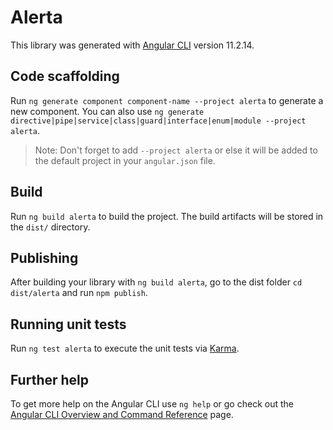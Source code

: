 # Alerta

This library was generated with [Angular CLI](https://github.com/angular/angular-cli) version 11.2.14.

## Code scaffolding

Run `ng generate component component-name --project alerta` to generate a new component. You can also use `ng generate directive|pipe|service|class|guard|interface|enum|module --project alerta`.
> Note: Don't forget to add `--project alerta` or else it will be added to the default project in your `angular.json` file. 

## Build

Run `ng build alerta` to build the project. The build artifacts will be stored in the `dist/` directory.

## Publishing

After building your library with `ng build alerta`, go to the dist folder `cd dist/alerta` and run `npm publish`.

## Running unit tests

Run `ng test alerta` to execute the unit tests via [Karma](https://karma-runner.github.io).

## Further help

To get more help on the Angular CLI use `ng help` or go check out the [Angular CLI Overview and Command Reference](https://angular.io/cli) page.
